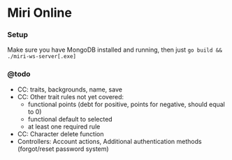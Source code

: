 # Miri Online

### Setup
Make sure you have MongoDB installed and running, then just `go build && ./miri-ws-server[.exe]`

### @todo
- CC: traits, backgrounds, name, save
- CC: Other trait rules not yet covered:
  - functional points (debt for positive, points for negative, should equal to 0)
  - functional default to selected
  - at least one required rule
- CC: Character delete function
- Controllers: Account actions, Additional authentication methods (forgot/reset password system)
